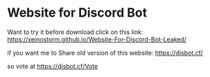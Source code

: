 # Website for Discord Bot

Want to try it before download click on this link:
https://xeinostorm.github.io/Website-For-Discord-Bot-Leaked/


if you want me to Share old version of this website: https://disbot.cf/

so vote at https://disbot.cf/Vote
